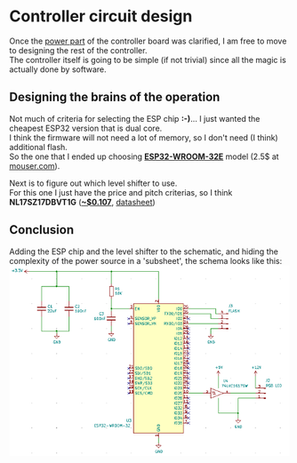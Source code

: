 # **Controller circuit design**
Once the [power part](PowerSourceDesign.md) of the controller board was clarified, I am free to move to designing the rest of the controller.  
The controller itself is going to be simple (if not trivial) since all the magic is actually done by software.  

## Designing the brains of the operation
Not much of criteria for selecting the ESP chip **:-)**... I just wanted the cheapest ESP32 version that is dual core.  
I think the firmware will not need a lot of memory, so I don't need (I think) additional flash.  
So the one that I ended up choosing [**ESP32-WROOM-32E**](https://www.espressif.com/sites/default/files/documentation/esp32-wroom-32e_esp32-wroom-32ue_datasheet_en.pdf) model (2.5$ at [mouser.com](https://www.mouser.com/ProductDetail/espressif/esp32-wroom-32em113eh3200ph3q0/?qs=vHuUswq2%252bsx8Xcp7bzmaHA%3D%3D&countrycode=US&currencycode=USD)).  
  
Next is to figure out which level shifter to use.  
For this one I just have the price and pitch criterias, so I think **NL17SZ17DBVT1G** ([**~$0.107**](https://www.mouser.com/ProductDetail/ON-Semiconductor/NL17SZ17DBVT1G?qs=%2Fha2pyFaduj2VK9p8pmj2Da5OB66Ri%252BlN4mGTeylnlYRtrdSl7dMTQ%3D%3D), [datasheet](https://www.mouser.com/datasheet/2/308/NL17SZ17_D-1813642.pdf))  

## Conclusion
Adding the ESP chip and the level shifter to the schematic, and hiding the complexity of the power source in a 'subsheet', the schema looks like this:  
![Circuit diagram](Images/EspCircuitSchematic.png)
